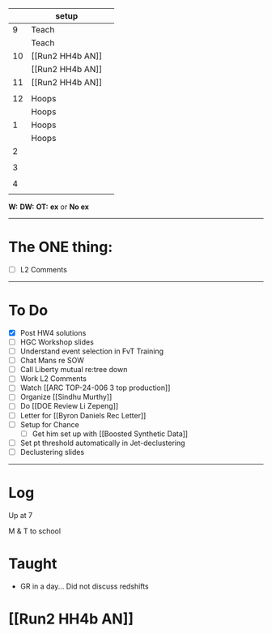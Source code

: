 
|     | setup            |     |
| --- | ---------------- | --- |
| 9   | Teach            |     |
|     | Teach            |     |
| 10  | [[Run2 HH4b AN]] |     |
|     | [[Run2 HH4b AN]] |     |
| 11  | [[Run2 HH4b AN]] |     |
|     |                  |     |
| 12  | Hoops            |     |
|     | Hoops            |     |
| 1   | Hoops            |     |
|     | Hoops            |     |
| 2   |                  |     |
|     |                  |     |
| 3   |                  |     |
|     |                  |     |
| 4   |                  |     |
|     |                  |     |

**W:**
**DW:**
**OT:**
**ex** or **No ex**

---
# The ONE thing: 
- [ ] L2 Comments

---
# To Do

- [x] Post HW4 solutions
- [ ] HGC Workshop slides
- [ ] Understand event selection in FvT Training
- [ ]   Chat Mans re SOW
- [ ] Call Liberty mutual re:tree down
- [ ] Work L2 Comments
- [ ] Watch  [[ARC TOP-24-006 3 top production]]
- [ ] Organize [[Sindhu Murthy]]
- [ ] Do  [[DOE Review Li Zepeng]]
- [ ]  Letter for [[Byron Daniels Rec Letter]]
- [ ] Setup for Chance
	- [ ] Get him set up with [[Boosted Synthetic Data]]
- [ ] Set pt threshold automatically in Jet-declustering
- [ ] Declustering slides

---

# Log


Up at 7 

M & T to school

# Taught
- GR in a day... Did not discuss redshifts

# [[Run2 HH4b AN]]
